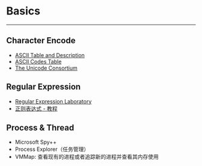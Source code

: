 # Basics

---

## Character Encode

* [ASCII Table and Description](http://www.asciitable.com/)
* [ASCII Codes Table](https://ascii.cl/)
* [The Unicode Consortium](http://www.unicode.org/)

## Regular Expression

* [Regular Expression Laboratory](http://www.regexlab.com/)
* [正则表达式 - 教程](http://www.runoob.com/regexp/regexp-tutorial.html)

## Process & Thread

* Microsoft Spy++
* Process Explorer（任务管理）
* VMMap: 查看现有的进程或者追踪新的进程并查看其内存使用
